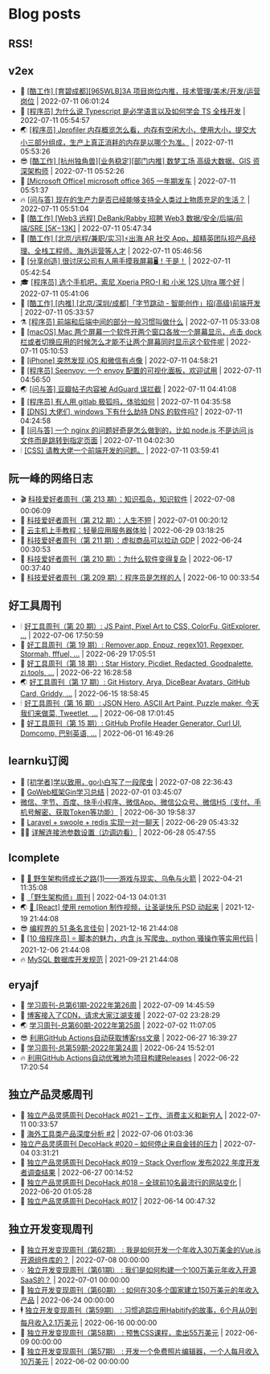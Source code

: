 # Blog posts
## RSS!



## v2ex

<!-- v2ex:START  -->
- 🫶 [[酷工作] [育碧成都][965WLB]3A 项目岗位内推，技术管理/美术/开发/运营岗位](https://www.v2ex.com/t/865420#reply0) | 2022-07-11 06:01:24 
- 🧰 [[程序员] 为什么说 Typescript 是必学语言以及如何学会 TS 全栈开发](https://www.v2ex.com/t/865419#reply1) | 2022-07-11 05:54:57 
- 🌏 [[程序员] Jprofiler 内存概览怎么看，内存有空闲大小，使用大小，提交大小三部分组成，生产上真正消耗的内存是以哪个为准。](https://www.v2ex.com/t/865418#reply0) | 2022-07-11 05:53:26 
- 😎 [[酷工作] [杭州独角兽][业务稳定][部门内推] 数梦工场 高级大数据、GIS 资深架构师](https://www.v2ex.com/t/865417#reply0) | 2022-07-11 05:52:26 
- 💂 [[Microsoft Office] microsoft office 365 一年期发车](https://www.v2ex.com/t/865416#reply1) | 2022-07-11 05:51:37 
- 🔥 [[问与答] 现在的生产力是否已经能够支持全人类过上物质充足的生活？](https://www.v2ex.com/t/865415#reply9) | 2022-07-11 05:51:04 
- 🦅 [[酷工作] [Web3 远程] DeBank/Rabby 招聘 Web3 数据/安全/后端/前端/SRE [$5K-$13K]](https://www.v2ex.com/t/865414#reply0) | 2022-07-11 05:47:34 
- 🙉 [[酷工作] [北京/远程/兼职/实习]⚡️出海 AR 社交 App，超精英团队招产品经理、全栈工程师、海外运营等人才](https://www.v2ex.com/t/865412#reply0) | 2022-07-11 05:46:56 
- 💫 [[分享创造] 很讨厌公司有人用手摸我屏幕🖥！于是！](https://www.v2ex.com/t/865410#reply6) | 2022-07-11 05:42:54 
- 🎓 [[程序员] 选个手机吧，索尼 Xperia PRO-I 和 小米 12S Ultra 哪个好](https://www.v2ex.com/t/865409#reply0) | 2022-07-11 05:41:06 
- 🗽 [[酷工作] [内推] [北京/深圳/成都]「字节跳动 - 智能创作」招&lpar;高级&rpar;前端开发](https://www.v2ex.com/t/865408#reply0) | 2022-07-11 05:33:57 
- ⚗️ [[程序员] 前端和后端中间的部分一般习惯叫做什么](https://www.v2ex.com/t/865407#reply28) | 2022-07-11 05:33:08 
- 🦍 [[macOS] Mac 两个屏幕一个软件开两个窗口各放一个屏幕显示，点击 dock 栏或者切换应用的时候怎么才能不让两个屏幕同时显示这个软件呢](https://www.v2ex.com/t/865404#reply0) | 2022-07-11 05:10:53 
- 🤩 [[iPhone] 突然发现 iOS 和微信有点像](https://www.v2ex.com/t/865401#reply3) | 2022-07-11 04:58:21 
- 🙉 [[程序员] Seenvoy: 一个 envoy 配置的可视化面板，欢迎试用](https://www.v2ex.com/t/865400#reply2) | 2022-07-11 04:56:50 
- 🌏 [[问与答] 豆瓣帖子内容被 AdGuard 误拦截](https://www.v2ex.com/t/865399#reply4) | 2022-07-11 04:41:08 
- 🐘 [[程序员] 有人用 gitlab 极狐吗，体验如何](https://www.v2ex.com/t/865398#reply5) | 2022-07-11 04:35:58 
- 🧰 [[DNS] 大佬们, windows 下有什么劫持 DNS 的软件吗?](https://www.v2ex.com/t/865397#reply4) | 2022-07-11 04:24:58 
- 💃 [[问与答] 一个 nginx 的问题好奇是怎么做到的，比如 node.js 不是访问 js 文件而是跳转到指定页面](https://www.v2ex.com/t/865395#reply7) | 2022-07-11 04:02:30 
- 🕯 [[CSS] 请教大佬一个前端开发的问题。](https://www.v2ex.com/t/865394#reply2) | 2022-07-11 03:59:41 <!-- v2ex:END -->

## 阮一峰的网络日志

<!-- ruanyf:START -->
- 🎬 [科技爱好者周刊（第 213 期）：知识孤岛，知识软件](http://www.ruanyifeng.com/blog/2022/07/weekly-issue-213.html) | 2022-07-08 00:06:09 
- 💄 [科技爱好者周刊（第 212 期）：人生不短](http://www.ruanyifeng.com/blog/2022/07/weekly-issue-212.html) | 2022-07-01 00:20:12 
- 🐎 [云主机上手教程：轻量应用服务器体验](http://www.ruanyifeng.com/blog/2022/06/cloud-server-getting-started-tutorial.html) | 2022-06-29 03:18:25 
- 🤔 [科技爱好者周刊（第 211 期）：虚拟商品可以拉动 GDP](http://www.ruanyifeng.com/blog/2022/06/weekly-issue-211.html) | 2022-06-24 00:30:53 
- 🧠 [科技爱好者周刊（第 210 期）：为什么软件变得复杂](http://www.ruanyifeng.com/blog/2022/06/weekly-issue-210.html) | 2022-06-17 00:37:40 
- 🎃 [科技爱好者周刊（第 209 期）：程序员是怎样的人](http://www.ruanyifeng.com/blog/2022/06/weekly-issue-209.html) | 2022-06-10 00:33:54 <!-- ruanyf:END -->

## 好工具周刊

<!-- bestxtools:START -->
- 🕯 [好工具周刊（第 20 期）: JS Paint, Pixel Art to CSS, ColorFu, GitExplorer, ...](https://discuss-cn.bestxtools.com/d/57/1) | 2022-07-06 17:50:59 
- 🦩 [好工具周刊（第 19 期）: Remover.app, Enpuz, regex101, Regexper, Stormah, fffuel, ...](https://discuss-cn.bestxtools.com/d/56/1) | 2022-06-29 17:05:51 
- 🦄 [好工具周刊（第 18 期）: Star History, Picdiet, Redacted, Goodpalette, zi.tools, ...](https://discuss-cn.bestxtools.com/d/47/1) | 2022-06-22 16:28:58 
- 🌏 [好工具周刊（第 17 期）: Git History, Arya, DiceBear Avatars, GitHub Card, Griddy, ...](https://discuss-cn.bestxtools.com/d/43/1) | 2022-06-15 18:58:45 
- 🕯 [好工具周刊（第 16 期）: JSON Hero, ASCII Art Paint, Puzzle maker, 今天我们来做菜, Tweetlet, ...](https://discuss-cn.bestxtools.com/d/42/1) | 2022-06-08 17:01:45 
- 📝 [好工具周刊（第 15 期）: GitHub Profile Header Generator, Curl UI, Domcomp, 巴别英语, ...](https://discuss-cn.bestxtools.com/d/40/1) | 2022-06-01 16:49:26 <!-- bestxtools:END -->


## learnku订阅

<!-- learnku:START -->
- 🦅 [[初学者]学以致用，go小白写了一段爬虫](https://learnku.com/go/t/69522) | 2022-07-08 22:36:43 
- 🦅 [GoWeb框架Gin学习总结](https://learnku.com/articles/69259) | 2022-07-01 03:45:07 
-  [微信、字节、百度、快手小程序、微信App、微信公众号、微信H5（支付、手机号解密、获取Token等功能）](https://learnku.com/articles/69235) | 2022-06-30 19:58:37 
- 🌈 [Laravel + swoole + redis 实现一对一聊天](https://learnku.com/articles/69154) | 2022-06-29 05:43:32 
- 🧑‍🏫 [详解连接池参数设置（边调边看）](https://learnku.com/articles/69111) | 2022-06-28 05:47:55 <!-- learnku:END -->



## lcomplete

<!-- lcomplete:START -->
- 🫶 [🐒 野生架构师成长之路&lpar;1&rpar;——游戏与现实、乌龟与火箭](http://codelc.com/post/growup/s01/) | 2022-04-21 11:35:08 
- 🧰 [「野生架构师」周刊](http://codelc.com/post/essay/%E9%87%8E%E7%94%9F%E6%9E%B6%E6%9E%84%E5%B8%88%E5%91%A8%E5%88%8A%E4%BB%8B%E7%BB%8D/) | 2022-04-13 04:01:31 
- 🌏 [🎄 [React] 使用 remotion 制作视频，让圣诞快乐 PSD 动起来](http://codelc.com/post/dev/js/remotion/) | 2021-12-19 21:44:08 
- 😎 [编程界的 51 条名言佳句](http://codelc.com/post/dev/thinking/quotes/) | 2021-12-16 21:44:08 
- 💂 [[10 倍程序员] ⭐ 脚本的魅力，内含 js 写爬虫、python 骚操作等实用代码](http://codelc.com/post/dev/10x/script/) | 2021-12-06 21:44:08 
- 🔥 [MySQL 数据库开发规范](http://codelc.com/post/dev/db/mysql_standard/) | 2021-09-21 21:44:08 <!-- lcomplete:END -->

## eryajf

<!-- eryajf:START -->
- 🫶 [学习周刊-总第61期-2022年第26周](https://wiki.eryajf.net/pages/703307/) | 2022-07-09 14:45:59 
- 🧰 [博客接入了CDN，请求大家江湖支援](https://wiki.eryajf.net/pages/5f559d/) | 2022-07-02 23:28:29 
- 🌏 [学习周刊-总第60期-2022年第25周](https://wiki.eryajf.net/pages/bff449/) | 2022-07-02 11:07:05 
- 😎 [利用GitHub Actions自动获取博客rss文章](https://wiki.eryajf.net/pages/1b1ba3/) | 2022-06-27 16:39:27 
- 💂 [学习周刊-总第59期-2022年第24周](https://wiki.eryajf.net/pages/b0bdd0/) | 2022-06-24 15:52:01 
- 🔥 [利用GitHub Actions自动优雅地为项目构建Releases](https://wiki.eryajf.net/pages/f3e878/) | 2022-06-22 17:20:54 <!-- eryajf:END -->



## 独立产品灵感周刊

<!-- DecoHack:START -->
- 🦣 [独立产品灵感周刊 DecoHack #021 – 工作、消费主义和新穷人](https://www.decohack.com/Post/753) | 2022-07-11 00:33:57 
- 🤡 [海外工具类产品深度分析 #2](https://www.decohack.com/Post/746) | 2022-07-06 01:03:36 
-  [独立产品灵感周刊 DecoHack #020 – 如何停止来自金钱的压力](https://www.decohack.com/Post/728) | 2022-07-04 03:31:21 
- 🐲 [独立产品灵感周刊 DecoHack #019 – Stack Overflow 发布2022 年度开发者调查结果](https://www.decohack.com/Post/699) | 2022-06-27 00:14:52 
- 🦅 [独立产品灵感周刊 DecoHack #018 – 全球前10名最流行的网站变化](https://www.decohack.com/Post/680) | 2022-06-20 01:05:28 
- 🧰 [独立产品灵感周刊 DecoHack #017](https://www.decohack.com/Post/663) | 2022-06-14 00:47:32 <!-- DecoHack:END -->

## 独立开发变现周刊

<!-- easyindie:START -->
- 💂 [独立开发变现周刊（第62期） : 我是如何开发一个年收入30万美金的Vue.js开源组件库的？](https://www.ezindie.com/weekly/issue-62) | 2022-07-08 00:00:00 
- 💡 [独立开发变现周刊（第61期） : 我们是如何构建一个100万美元年收入开源SaaS的？](https://www.ezindie.com/weekly/issue-61) | 2022-07-01 00:00:00 
- 🌋 [独立开发变现周刊（第60期） : 如何在30多个国家建立150万美元的年收入产品](https://www.ezindie.com/weekly/issue-60) | 2022-06-24 00:00:00 
- 🕴 [独立开发变现周刊（第59期） : 习惯追踪应用Habitify的故事，6个月从0到每月收入2.1万美元](https://www.ezindie.com/weekly/issue-59) | 2022-06-16 00:00:00 
- 🎊 [独立开发变现周刊（第58期） : 预售CSS课程，卖出55万美元](https://www.ezindie.com/weekly/issue-58) | 2022-06-09 00:00:00 
- 🤔 [独立开发变现周刊（第57期） : 开发一个免费照片编辑器，一个人每月收入10万美元](https://www.ezindie.com/weekly/issue-57) | 2022-06-02 00:00:00 <!-- easyindie:END -->



